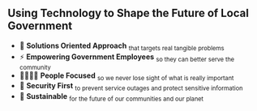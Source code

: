 ## Using Technology to Shape the Future of Local Government
- 🎯 **Solutions Oriented Approach** <sub>that targets real tangible problems</sub>
- ⚡ **Empowering Government Employees** <sub>so they can better serve the community</sub>
- 👨‍👨‍👧‍👦 **People Focused** <sub> so we never lose sight of what is really important</sub>
- 🔐 **Security First** <sub> to prevent service outages and protect sensitive information</sub>
- 🌱 **Sustainable** <sub> for the future of our communities and our planet</sub>

<!--
**Spinnernicholas/Spinnernicholas** is a ✨ _special_ ✨ repository because its `README.md` (this file) appears on your GitHub profile.

Here are some ideas to get you started:

- 🔭 I’m currently working on ...
- 🌱 I’m currently learning ...
- 👯 I’m looking to collaborate on ...
- 🤔 I’m looking for help with ...
- 💬 Ask me about ...
- 📫 How to reach me: ...
- 😄 Pronouns: ...
- ⚡ Fun fact: ...
-->
